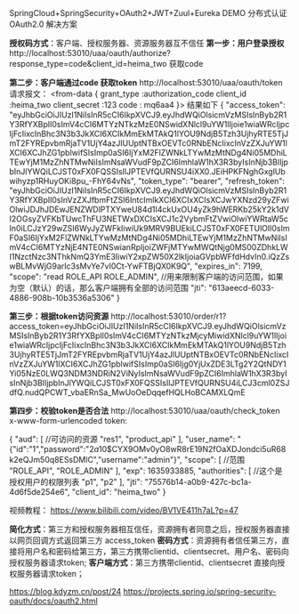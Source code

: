 SpringCloud+SpringSecurity+OAuth2+JWT+Zuul+Eureka DEMO
分布式认证OAuth2.0 解决方案

**授权码方式**：客户端、授权服务器、资源服务器互不信任
**第一步：用户登录授权**
http://localhost:53010/uaa/oauth/authorize?response_type=code&client_id=heima_two
获取code

**第二步：客户端通过code 获取token**
http://localhost:53010/uaa/oauth/token
请求报文：
<from-data {
    grant_type :authorization_code
    client_id  :heima_two
    client_secret  :123
    code    : mq6aa4
 }>
 结果如下
 {
     "access_token": "eyJhbGciOiJIUzI1NiIsInR5cCI6IkpXVCJ9.eyJhdWQiOlsicmVzMSIsInByb2R1Y3RfYXBpIl0sImV4cCI6MTYzNTkzMzE0NSwidXNlcl9uYW1lIjoie1wiaWRcIjpcIjFcIixcInBhc3N3b3JkXCI6XCIkMmEkMTAkQ1lYOU9NdjB5Tzh3UjhyRTE5TjJmT2FYREpvbmRjaTV1UjY4azJlUUptNTBxOEVTc0RNbENcIixcInVzZXJuYW1lXCI6XCJhZG1pblwifSIsImp0aSI6IjYxM2FlZWNkLTYwMzMtNDg4Ni05MDhiLTEwYjM1MzZhNTMwNiIsImNsaWVudF9pZCI6ImhlaW1hX3R3byIsInNjb3BlIjpbInJlYWQiLCJST0xFX0FQSSIsIlJPTEVfQURNSU4iXX0.JEiHPKFNghGxglUbwihyzp1RHuyOKi8pu_-FhY64vNs",
     "token_type": "bearer",
     "refresh_token": "eyJhbGciOiJIUzI1NiIsInR5cCI6IkpXVCJ9.eyJhdWQiOlsicmVzMSIsInByb2R1Y3RfYXBpIl0sInVzZXJfbmFtZSI6IntcImlkXCI6XCIxXCIsXCJwYXNzd29yZFwiOlwiJDJhJDEwJENZWDlPTXYweU84d1I4ckUxOU4yZk9hWERKb25kY2k1dVI2OGsyZVFKbTUwcThFU3NETWxDXCIsXCJ1c2VybmFtZVwiOlwiYWRtaW5cIn0iLCJzY29wZSI6WyJyZWFkIiwiUk9MRV9BUEkiLCJST0xFX0FETUlOIl0sImF0aSI6IjYxM2FlZWNkLTYwMzMtNDg4Ni05MDhiLTEwYjM1MzZhNTMwNiIsImV4cCI6MTYzNjE4NTE0NSwianRpIjoiZWFjMTYwMWQtNjg0MS00ZDhkLWI1NzctNzc3NThkNmQ3YmE3IiwiY2xpZW50X2lkIjoiaGVpbWFfdHdvIn0.iQzZswBLMvWjG9arIc3sMvYe7vI0Ct-YwFTBjQX0K9Q",
     "expires_in": 7199,
     "scope": "read ROLE_API ROLE_ADMIN", //用来限制客户端的访问范围，如果为空（默认）的话，那么客户端拥有全部的访问范围
     "jti": "613aeecd-6033-4886-908b-10b3536a5306"
 }
 
 **第三步：根据token访问资源**
 http://localhost:53010/order/r1?access_token=eyJhbGciOiJIUzI1NiIsInR5cCI6IkpXVCJ9.eyJhdWQiOlsicmVzMSIsInByb2R1Y3RfYXBpIl0sImV4cCI6MTYzNTkzMjcyMiwidXNlcl9uYW1lIjoie1wiaWRcIjpcIjFcIixcInBhc3N3b3JkXCI6XCIkMmEkMTAkQ1lYOU9NdjB5Tzh3UjhyRTE5TjJmT2FYREpvbmRjaTV1UjY4azJlUUptNTBxOEVTc0RNbENcIixcInVzZXJuYW1lXCI6XCJhZG1pblwifSIsImp0aSI6Ijg0YjUxZDE3LTg2Y2QtNDY1Yi05NzE0LWQ3NDM3NDRiN2ViNyIsImNsaWVudF9pZCI6ImhlaW1hX3R3byIsInNjb3BlIjpbInJlYWQiLCJST0xFX0FQSSIsIlJPTEVfQURNSU4iLCJ3cml0ZSJdfQ.nudQPCWT_vbaERnSa_MwUoOeDqqefHQLHoBCAMXLQmE
 
 **第四步：校验token是否合法**
 http://localhost:53010/uaa/oauth/check_token
 x-www-form-urlencoded
 token:
 
{
    "aud": [ //可访问的资源
        "res1",
        "product_api"
    ],
    "user_name": "{\"id\":\"1\",\"password\":\"$2a$10$CYX9OMv0yO8wR8rE19N2fOaXDJondci5uR68k2eQJm50q8ESsDMlC\",\"username\":\"admin\"}",
    "scope": [  //范围
        "ROLE_API",
        "ROLE_ADMIN"
    ],
    "exp": 1635933885,
    "authorities": [   //这个是授权用户的权限列表
        "p1",
        "p2"
    ],
    "jti": "75576b14-a0b9-427c-bc1a-4d6f5de254e6",
    "client_id": "heima_two"
}

视频教程：
https://www.bilibili.com/video/BV1VE411h7aL?p=47


**简化方式**：第三方和授权服务器相互信任，资源拥有者同意之后，授权服务器直接以网页回调方式返回第三方 access_token
**密码方式**：资源拥有者信任第三方，直接将用户名和密码给第三方，第三方携带clientid、clientsecret、用户名、密码向授权服务器请求token;
**客户端方式**：第三方携带clientid、clientsecret 直接向授权服务器请求token；

https://blog.kdyzm.cn/post/24
https://projects.spring.io/spring-security-oauth/docs/oauth2.html
